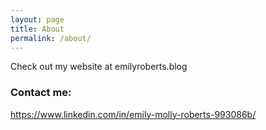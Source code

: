 ```yaml
---
layout: page
title: About
permalink: /about/
---
```


Check out my website at emilyroberts.blog


### Contact me:

https://www.linkedin.com/in/emily-molly-roberts-993086b/
